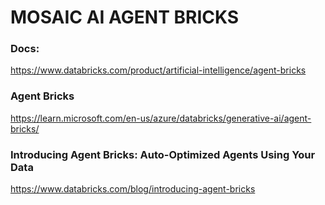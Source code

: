 # MOSAIC AI AGENT BRICKS

### Docs:
https://www.databricks.com/product/artificial-intelligence/agent-bricks

### Agent Bricks
https://learn.microsoft.com/en-us/azure/databricks/generative-ai/agent-bricks/

### Introducing Agent Bricks: Auto-Optimized Agents Using Your Data
https://www.databricks.com/blog/introducing-agent-bricks
